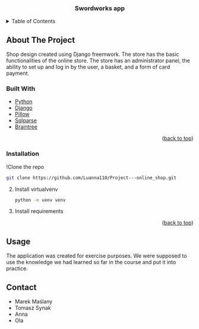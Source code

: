 <div id="top"></div>
<!--
*** Thanks for checking out the Best-README-Template. If you have a suggestion
*** that would make this better, please fork the repo and create a pull request
*** or simply open an issue with the tag "enhancement".
*** Don't forget to give the project a star!
*** Thanks again! Now go create something AMAZING! :D
-->



<!-- PROJECT SHIELDS -->
<!--
*** I'm using markdown "reference style" links for readability.
*** Reference links are enclosed in brackets [ ] instead of parentheses ( ).
*** See the bottom of this document for the declaration of the reference variables
*** for contributors-url, forks-url, etc. This is an optional, concise syntax you may use.
*** https://www.markdownguide.org/basic-syntax/#reference-style-links
-->





<h3 align="center">Swordworks app</h3>





<!-- TABLE OF CONTENTS -->
<details>
  <summary>Table of Contents</summary>
  <ol>
    <li>
      <a href="#about-the-project">About The Project</a>
      <ul>
        <li><a href="#built-with">Built With</a></li>
      </ul>
    </li>
    <li>
      <a href="#getting-started">Getting Started</a>
      <ul>
        <li><a href="#prerequisites">Prerequisites</a></li>
        <li><a href="#installation">Installation</a></li>
      </ul>
    </li>
    <li><a href="#usage">Usage</a></li>
    <li><a href="#roadmap">Roadmap</a></li>
    <li><a href="#contributing">Contributing</a></li>
    <li><a href="#license">License</a></li>
    <li><a href="#contact">Contact</a></li>
    <li><a href="#acknowledgments">Acknowledgments</a></li>
  </ol>
</details>



<!-- ABOUT THE PROJECT -->
## About The Project

Shop design created using Django freemwork. The store has the basic functionalities of the online store. The store has an administrator panel, the ability to set up and log in by the user, a basket, and a form of card payment.


### Built With

* [Python](https://www.python.org/)
* [Django](https://www.djangoproject.com/)
* [Pillow](https://pillow.readthedocs.io/en/stable/)
* [Sqlparse](https://www.sqlparser.com/)
* [Braintree](https://www.braintreepayments.com/pl?referrer=https%3A%2F%2Fwww.google.com%2F)

<p align="right">(<a href="#top">back to top</a>)</p>




### Installation


!Clone the repo
   ```sh
   git clone https://github.com/Luanna110/Project---online_shop.git
   ```
2. Install virtualvenv
   ```sh
   python -m venv venv
   ```
3. Install requirements
  

<p align="right">(<a href="#top">back to top</a>)</p>



<!-- USAGE EXAMPLES -->
## Usage

The application was created for exercise purposes. We were supposed to use the knowledge we had learned so far in the course and put it into practice.







<!-- CONTACT -->
## Contact
* Marek Maślany
* Tomasz Synak
* Anna
* Ola









